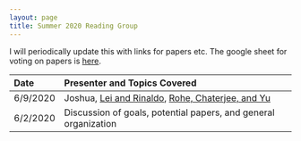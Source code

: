 ```yaml
---
layout: page
title: Summer 2020 Reading Group
---
```

I will periodically update this with links for papers etc.  The google sheet for voting on papers is [here](https://docs.google.com/spreadsheets/d/1jdYwNqViZ4kz-cvREZWdq9jOFScAkvOHmUU2pRRoa1U/edit?usp=sharing).

| Date      | Presenter and Topics Covered | 
| :---        |    :----   |  
| 6/9/2020 	| Joshua, [Lei and Rinaldo](https://projecteuclid.org/euclid.aos/1418135620), [Rohe, Chaterjee, and Yu](https://projecteuclid.org/euclid.aos/1314190618) |
| 6/2/2020     | Discussion of goals, potential papers, and general organization       | 

